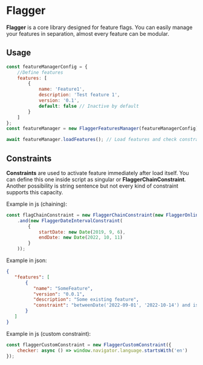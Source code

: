 # Flagger

[](https://img.shields.io/github/license/grano22/flagger.svg)

**Flagger** is a core library designed for feature flags. You can
easily manage your features in separation, almost every feature can be modular.

## Usage

```js
const featureManagerConfig = {
    //Define features
    features: [
        {
            name: 'Feature1',
            description: 'Test feature 1',
            version: '0.1',
            default: false // Inactive by default
        }
    ]
};
const featureManager = new FlaggerFeaturesManager(featureManagerConfig);

await featureManager.loadFeatures(); // Load features and check constraint.
```

## Constraints

**Constraints** are used to activate feature immediately after load itself. You can define
this one inside script as singular or **FlaggerChainConstraint**. Another possibility is
string sentence but not every kind of constraint supports this capacity.

Example in js (chaining):
```js
const flagChainConstraint = new FlaggerChainConstraint(new FlaggerOnlineConstraint())
    .and(new FlaggerDateIntervalConstraint(
        {
            startDate: new Date(2019, 9, 6),
            endDate: new Date(2022, 10, 11)
        }
    ));
```

Example in json:
```json
{
   "features": [
       {
          "name": "SomeFeature",
          "version": "0.0.1",
          "description": "Some existing feature",
          "constraint": "betweenDate('2022-09-01', '2022-10-14') and isOnline"
       }
   ]
}
```

Example in js (custom constraint):
```js
const flaggerCustomConstraint = new FlaggerCustomConstraint({
    checker: async () => window.navigator.language.startsWith('en')
});
```

